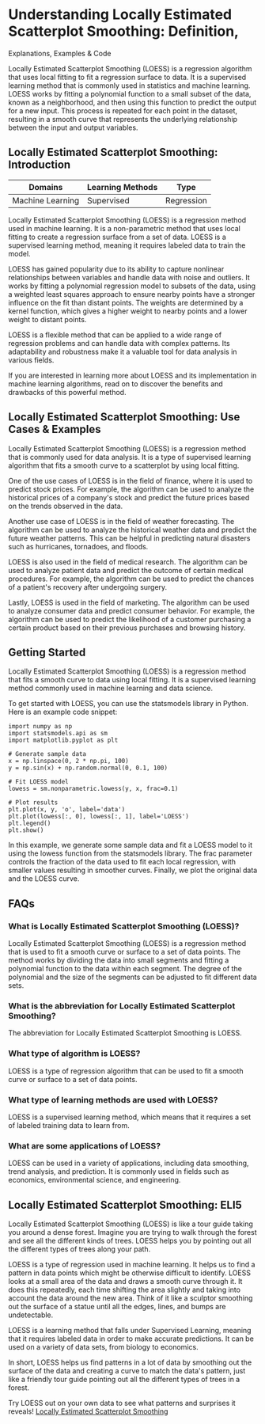 # Understanding Locally Estimated Scatterplot Smoothing: Definition,
Explanations, Examples & Code

Locally Estimated Scatterplot Smoothing (LOESS) is a regression algorithm that
uses local fitting to fit a regression surface to data. It is a supervised
learning method that is commonly used in statistics and machine learning.
LOESS works by fitting a polynomial function to a small subset of the data,
known as a neighborhood, and then using this function to predict the output
for a new input. This process is repeated for each point in the dataset,
resulting in a smooth curve that represents the underlying relationship
between the input and output variables.

## Locally Estimated Scatterplot Smoothing: Introduction

Domains | Learning Methods | Type  
---|---|---  
Machine Learning | Supervised | Regression  
  
Locally Estimated Scatterplot Smoothing (LOESS) is a regression method used in
machine learning. It is a non-parametric method that uses local fitting to
create a regression surface from a set of data. LOESS is a supervised learning
method, meaning it requires labeled data to train the model.

LOESS has gained popularity due to its ability to capture nonlinear
relationships between variables and handle data with noise and outliers. It
works by fitting a polynomial regression model to subsets of the data, using a
weighted least squares approach to ensure nearby points have a stronger
influence on the fit than distant points. The weights are determined by a
kernel function, which gives a higher weight to nearby points and a lower
weight to distant points.

LOESS is a flexible method that can be applied to a wide range of regression
problems and can handle data with complex patterns. Its adaptability and
robustness make it a valuable tool for data analysis in various fields.

If you are interested in learning more about LOESS and its implementation in
machine learning algorithms, read on to discover the benefits and drawbacks of
this powerful method.

## Locally Estimated Scatterplot Smoothing: Use Cases & Examples

Locally Estimated Scatterplot Smoothing (LOESS) is a regression method that is
commonly used for data analysis. It is a type of supervised learning algorithm
that fits a smooth curve to a scatterplot by using local fitting.

One of the use cases of LOESS is in the field of finance, where it is used to
predict stock prices. For example, the algorithm can be used to analyze the
historical prices of a company's stock and predict the future prices based on
the trends observed in the data.

Another use case of LOESS is in the field of weather forecasting. The
algorithm can be used to analyze the historical weather data and predict the
future weather patterns. This can be helpful in predicting natural disasters
such as hurricanes, tornadoes, and floods.

LOESS is also used in the field of medical research. The algorithm can be used
to analyze patient data and predict the outcome of certain medical procedures.
For example, the algorithm can be used to predict the chances of a patient's
recovery after undergoing surgery.

Lastly, LOESS is used in the field of marketing. The algorithm can be used to
analyze consumer data and predict consumer behavior. For example, the
algorithm can be used to predict the likelihood of a customer purchasing a
certain product based on their previous purchases and browsing history.

## Getting Started

Locally Estimated Scatterplot Smoothing (LOESS) is a regression method that
fits a smooth curve to data using local fitting. It is a supervised learning
method commonly used in machine learning and data science.

To get started with LOESS, you can use the statsmodels library in Python. Here
is an example code snippet:

    
    
    
    import numpy as np
    import statsmodels.api as sm
    import matplotlib.pyplot as plt
    
    # Generate sample data
    x = np.linspace(0, 2 * np.pi, 100)
    y = np.sin(x) + np.random.normal(0, 0.1, 100)
    
    # Fit LOESS model
    lowess = sm.nonparametric.lowess(y, x, frac=0.1)
    
    # Plot results
    plt.plot(x, y, 'o', label='data')
    plt.plot(lowess[:, 0], lowess[:, 1], label='LOESS')
    plt.legend()
    plt.show()
    
    

In this example, we generate some sample data and fit a LOESS model to it
using the lowess function from the statsmodels library. The frac parameter
controls the fraction of the data used to fit each local regression, with
smaller values resulting in smoother curves. Finally, we plot the original
data and the LOESS curve.

## FAQs

### What is Locally Estimated Scatterplot Smoothing (LOESS)?

Locally Estimated Scatterplot Smoothing (LOESS) is a regression method that is
used to fit a smooth curve or surface to a set of data points. The method
works by dividing the data into small segments and fitting a polynomial
function to the data within each segment. The degree of the polynomial and the
size of the segments can be adjusted to fit different data sets.

### What is the abbreviation for Locally Estimated Scatterplot Smoothing?

The abbreviation for Locally Estimated Scatterplot Smoothing is LOESS.

### What type of algorithm is LOESS?

LOESS is a type of regression algorithm that can be used to fit a smooth curve
or surface to a set of data points.

### What type of learning methods are used with LOESS?

LOESS is a supervised learning method, which means that it requires a set of
labeled training data to learn from.

### What are some applications of LOESS?

LOESS can be used in a variety of applications, including data smoothing,
trend analysis, and prediction. It is commonly used in fields such as
economics, environmental science, and engineering.

## Locally Estimated Scatterplot Smoothing: ELI5

Locally Estimated Scatterplot Smoothing (LOESS) is like a tour guide taking
you around a dense forest. Imagine you are trying to walk through the forest
and see all the different kinds of trees. LOESS helps you by pointing out all
the different types of trees along your path.

LOESS is a type of regression used in machine learning. It helps us to find a
pattern in data points which might be otherwise difficult to identify. LOESS
looks at a small area of the data and draws a smooth curve through it. It does
this repeatedly, each time shifting the area slightly and taking into account
the data around the new area. Think of it like a sculptor smoothing out the
surface of a statue until all the edges, lines, and bumps are undetectable.

LOESS is a learning method that falls under Supervised Learning, meaning that
it requires labeled data in order to make accurate predictions. It can be used
on a variety of data sets, from biology to economics.

In short, LOESS helps us find patterns in a lot of data by smoothing out the
surface of the data and creating a curve to match the data's pattern, just
like a friendly tour guide pointing out all the different types of trees in a
forest.

Try LOESS out on your own data to see what patterns and surprises it reveals!
[Locally Estimated Scatterplot Smoothing](https://serp.ai/locally-estimated-scatterplot-smoothing/)
